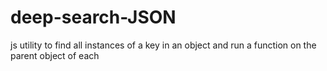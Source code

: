 # deep-search-JSON
js utility to find all instances of a key in an object and run a function on the parent object of each
